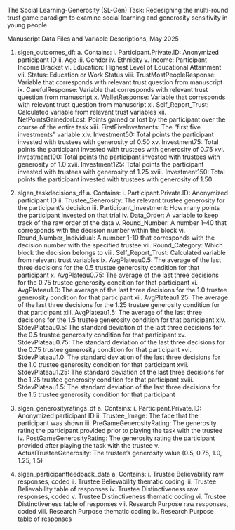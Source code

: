 The Social Learning-Generosity (SL-Gen) Task: Redesigning the multi-round trust game paradigm to examine social learning and generosity sensitivity in young people

Manuscript Data Files and Variable Descriptions, May 2025

1.	slgen_outcomes_df: 
a.	Contains:
i.	Participant.Private.ID: Anonymized participant ID
ii.	Age
iii.	Gender
iv.	Ethnicity
v.	Income: Participant Income Bracket
vi.	Education: Highest Level of Educational Attainment
vii.	Status: Education or Work Status
viii.	TrustMostPeopleResponse: Variable that corresponds with relevant trust question from manuscript
ix.	CarefulResponse: Variable that corresponds with relevant trust question from manuscript
x.	WalletResponse: Variable that corresponds with relevant trust question from manuscript
xi.	Self_Report_Trust: Calculated variable from relevant trust variables
xii.	NetPointsGainedorLost: Points gained or lost by the participant over the course of the entire task
xiii.	FirstFiveInvstments: The “first five investments” variable
xiv.	Investment50: Total points the participant invested with trustees with generosity of 0.50
xv.	Investment75: Total points the participant invested with trustees with generosity of 0.75
xvi.	Investment100: Total points the participant invested with trustees with generosity of 1.0
xvii.	Investment125: Total points the participant invested with trustees with generosity of 1.25
xviii.	Investment150: Total points the participant invested with trustees with generosity of 1.50

2.	slgen_taskdecisions_df
a.	Contains:
i.	Participant.Private.ID: Anonymized participant ID
ii.	Trustee_Generosity: The relevant trustee generosity for the participant’s decision
iii.	Participant_Investment: How many points the participant invested on that trial
iv.	Data_Order: A variable to keep track of the raw order of the data
v.	Round_Number: A number 1-40 that corresponds with the decision number within the block
vi.	Round_Number_Individual: A number 1-10 that corresponds with the decision number with the specified trustee
vii.	Round_Category: Which block the decision belongs to
viii.	Self_Report_Trust: Calculated variable from relevant trust variables
ix.	AvgPlateau0.5: The average of the last three decisions for the 0.5 trustee generosity condition for that participant
x.	AvgPlateau0.75: The average of the last three decisions for the 0.75 trustee generosity condition for that participant
xi.	AvgPlateau1.0: The average of the last three decisions for the 1.0 trustee generosity condition for that participant
xii.	AvgPlateau1.25: The average of the last three decisions for the 1.25 trustee generosity condition for that participant
xiii.	AvgPlateau1.5: The average of the last three decisions for the 1.5 trustee generosity condition for that participant
xiv.	StdevPlateau0.5: The standard deviation of the last three decisions for the 0.5 trustee generosity condition for that participant
xv.	StdevPlateau0.75: The standard deviation of the last three decisions for the 0.75 trustee generosity condition for that participant
xvi.	StdevPlateau1.0: The standard deviation of the last three decisions for the 1.0 trustee generosity condition for that participant
xvii.	StdevPlateau1.25: The standard deviation of the last three decisions for the 1.25 trustee generosity condition for that participant
xviii.	StdevPlateau1.5: The standard deviation of the last three decisions for the 1.5 trustee generosity condition for that participant

3.	slgen_generosityratings_df
a.	Contains:
i.	Participant.Private.ID: Anonymized participant ID
ii.	Trustee_Image: The face that the participant was shown
iii.	PreGameGenerosityRating: The generosity rating the participant provided prior to playing the task with the trustee
iv.	PostGameGenerosityRating: The generosity rating the participant provided after playing the task with the trustee
v.	ActualTrusteeGenerosity: The trustee’s generosity value (0.5, 0.75, 1.0, 1.25, 1.5)

4.	slgen_participantfeedback_data
a.	Contains:
i.	Trustee Believability raw responses, coded
ii.	Trustee Believability thematic coding
iii.	Trustee Believability table of responses
iv.	Trustee Distinctiveness raw responses, coded
v.	Trustee Distinctiveness thematic coding
vi.	Trustee Distinctiveness table of responses
vii.	Research Purpose raw responses, coded
viii.	Research Purpose thematic coding
ix.	Research Purpose table of responses

